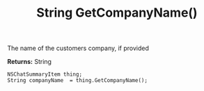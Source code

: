 ﻿---
uid: crmscript_ref_NSChatSummaryItem_GetCompanyName
title: String GetCompanyName()
intellisense: NSChatSummaryItem.GetCompanyName
keywords: NSChatSummaryItem, GetCompanyName
so.topic: reference
---

The name of the customers company, if provided

**Returns:** String


```crmscript
NSChatSummaryItem thing;
String companyName  = thing.GetCompanyName();
```


